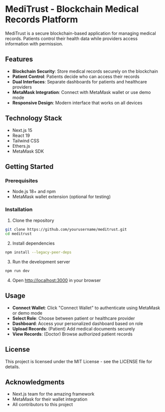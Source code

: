 # MediTrust - Blockchain Medical Records Platform

MediTrust is a secure blockchain-based application for managing medical records. Patients control their health data while providers access information with permission.

## Features

- **Blockchain Security**: Store medical records securely on the blockchain
- **Patient Control**: Patients decide who can access their records
- **Dual Interfaces**: Separate dashboards for patients and healthcare providers
- **MetaMask Integration**: Connect with MetaMask wallet or use demo mode
- **Responsive Design**: Modern interface that works on all devices

## Technology Stack

- Next.js 15
- React 19
- Tailwind CSS
- Ethers.js
- MetaMask SDK

## Getting Started

### Prerequisites

- Node.js 18+ and npm
- MetaMask wallet extension (optional for testing)

### Installation

1. Clone the repository
```bash
git clone https://github.com/yourusername/meditrust.git
cd meditrust
```

2. Install dependencies
```bash
npm install --legacy-peer-deps
```

3. Run the development server
```bash
npm run dev
```

4. Open [http://localhost:3000](http://localhost:3000) in your browser

## Usage

- **Connect Wallet**: Click "Connect Wallet" to authenticate using MetaMask or demo mode
- **Select Role**: Choose between patient or healthcare provider
- **Dashboard**: Access your personalized dashboard based on role
- **Upload Records**: (Patient) Add medical documents securely
- **View Records**: (Doctor) Browse authorized patient records

## License

This project is licensed under the MIT License - see the LICENSE file for details.

## Acknowledgments

- Next.js team for the amazing framework
- MetaMask for their wallet integration
- All contributors to this project

